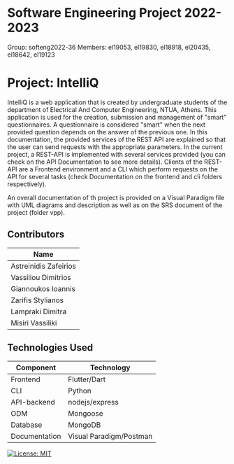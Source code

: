 # Software Engineering Project 2022-2023

Group: softeng2022-36
Members: el19053, el19830, el18918, el20435, el18642, el19123

# Project: IntelliQ

IntelliQ is a web application that is created by undergraduate students of the department of Electrical And Computer Engineering, NTUA, Athens. This application is used for the creation, submission and management of "smart" questionnaires. A questionnaire is considered "smart" when the next provided question depends on the answer of the previous one. In this documentation, the provided services of the REST API are explained so that the user can send requests with the appropriate parameters.
In the current project, a REST-API is implemented with several services provided (you can check on the API Documentation to see more details). Clients of the REST-API are a Frontend environment and a CLI which perform requests on the API for several tasks (check Documentation on the frontend and cli folders respectively).

An overall documentation of th project is provided on a Visual Paradigm file with UML diagrams and description as well as on the SRS document of the project (folder vpp).

## Contributors

| Name                  |
| --------------------- |
| Astreinidis Zafeirios |
| Vassiliou Dimitrios   |
| Giannoukos Ioannis    |
| Zarifis Stylianos     |
| Lampraki Dimitra      |
| Misiri Vassiliki      |

## Technologies Used

| Component     | Technology              |
| ------------- | ----------------------- |
| Frontend      | Flutter/Dart            |
| CLI           | Python                  |
| API-backend   | nodejs/express          |
| ODM           | Mongoose                |
| Database      | MongoDB                 |
| Documentation | Visual Paradigm/Postman |

[![License: MIT](https://img.shields.io/badge/License-MIT-yellow.svg)](https://opensource.org/licenses/MIT)
